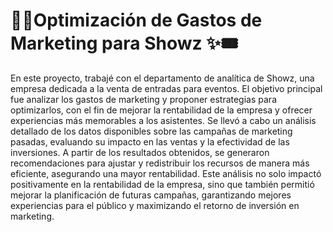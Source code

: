 # 🎫🎪Optimización de Gastos de Marketing para Showz ✨🎟️
En este proyecto, trabajé con el departamento de analítica de Showz, una empresa dedicada a la venta de entradas para eventos. El objetivo principal fue analizar los gastos de marketing y proponer estrategias para optimizarlos, con el fin de mejorar la rentabilidad de la empresa y ofrecer experiencias más memorables a los asistentes.
Se llevó a cabo un análisis detallado de los datos disponibles sobre las campañas de marketing pasadas, evaluando su impacto en las ventas y la efectividad de las inversiones. A partir de los resultados obtenidos, se generaron recomendaciones para ajustar y redistribuir los recursos de manera más eficiente, asegurando una mayor rentabilidad.
Este análisis no solo impactó positivamente en la rentabilidad de la empresa, sino que también permitió mejorar la planificación de futuras campañas, garantizando mejores experiencias para el público y maximizando el retorno de inversión en marketing.
